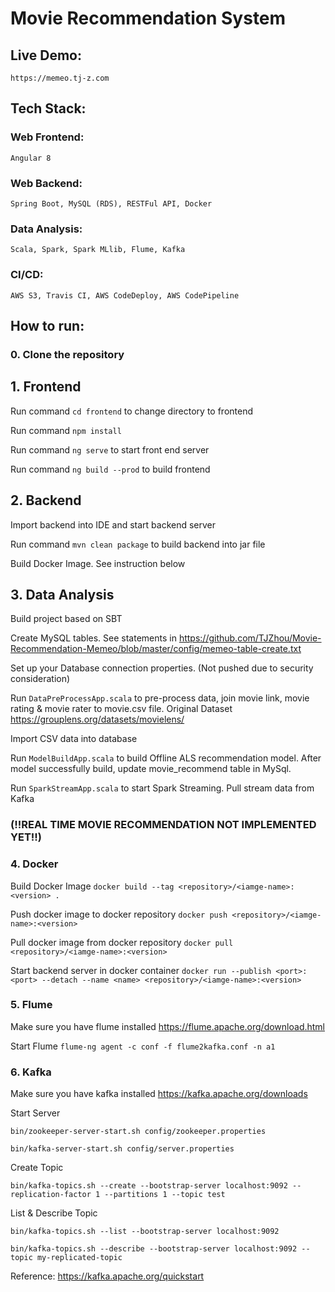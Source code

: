 # Movie Recommendation System

## Live Demo:
    https://memeo.tj-z.com

## Tech Stack:

### Web Frontend: 
    Angular 8

### Web Backend:
    Spring Boot, MySQL (RDS), RESTFul API, Docker

### Data Analysis:
    Scala, Spark, Spark MLlib, Flume, Kafka

### CI/CD:
    AWS S3, Travis CI, AWS CodeDeploy, AWS CodePipeline

## How to run:
### 0. Clone the repository

## 1. Frontend
Run command `cd frontend` to change directory to frontend

Run command `npm install`

Run command `ng serve` to start front end server

Run command `ng build --prod` to build frontend

## 2. Backend
Import backend into IDE and start backend server

Run command `mvn clean package` to build backend into jar file

Build Docker Image. See instruction below

## 3. Data Analysis
Build project based on SBT

Create MySQL tables. See statements in https://github.com/TJZhou/Movie-Recommendation-Memeo/blob/master/config/memeo-table-create.txt

Set up your Database connection properties. (Not pushed due to security consideration)

Run `DataPreProcessApp.scala` to pre-process data, join movie link, movie rating & movie rater to movie.csv file. Original Dataset https://grouplens.org/datasets/movielens/ 

Import CSV data into database

Run `ModelBuildApp.scala` to build Offline ALS recommendation model. After model successfully build, update movie_recommend table in MySql.

Run `SparkStreamApp.scala` to start Spark Streaming. Pull stream data from Kafka 
### (!!REAL TIME MOVIE RECOMMENDATION NOT IMPLEMENTED YET!!)

### 4. Docker
Build Docker Image
`docker build --tag <repository>/<iamge-name>:<version> .`

Push docker image to docker repository
`docker push <repository>/<iamge-name>:<version>`
    
Pull docker image from docker repository
`docker pull <repository>/<iamge-name>:<version>`

Start backend server in docker container 
`docker run --publish <port>:<port> --detach --name <name> <repository>/<iamge-name>:<version>`

### 5. Flume
Make sure you have flume installed
https://flume.apache.org/download.html

Start Flume `flume-ng agent -c conf -f flume2kafka.conf -n a1`

### 6. Kafka
Make sure you have kafka installed
https://kafka.apache.org/downloads

Start Server

`bin/zookeeper-server-start.sh config/zookeeper.properties`

`bin/kafka-server-start.sh config/server.properties`
    
Create Topic

`bin/kafka-topics.sh --create --bootstrap-server localhost:9092 --replication-factor 1 --partitions 1 --topic test`

List & Describe Topic

`bin/kafka-topics.sh --list --bootstrap-server localhost:9092`

`bin/kafka-topics.sh --describe --bootstrap-server localhost:9092 --topic my-replicated-topic`

Reference: https://kafka.apache.org/quickstart